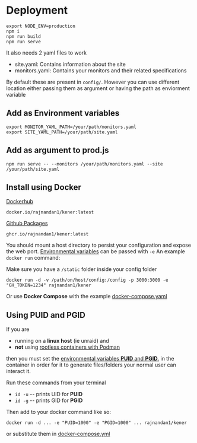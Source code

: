 # Deployment

```shell
export NODE_ENV=production
npm i
npm run build
npm run serve
```

It also needs 2 yaml files to work

-   site.yaml: Contains information about the site
-   monitors.yaml: Contains your monitors and their related specifications

By default these are present in `config/`. However you can use different location either passing them as argument or having the path as enviorment variable

## Add as Environment variables

```shell
export MONITOR_YAML_PATH=/your/path/monitors.yaml
export SITE_YAML_PATH=/your/path/site.yaml
```

## Add as argument to prod.js

```shell
npm run serve -- --monitors /your/path/monitors.yaml --site /your/path/site.yaml
```

## Install using Docker

[Dockerhub](https://hub.docker.com/r/rajnandan1/kener)

```shell
docker.io/rajnandan1/kener:latest
```

[Github Packages](https://github.com/rajnandan1/kener/pkgs/container/kener)

```shell
ghcr.io/rajnandan1/kener:latest
```

You should mount a host directory to persist your configuration and expose the web port. [Environmental variables](https://kener.ing/kener-docs/docs/environment-vars) can be passed with `-e` An example `docker run` command:

Make sure you have a `/static` folder inside your config folder

```shell
docker run -d -v /path/on/host/config:/config -p 3000:3000 -e "GH_TOKEN=1234" rajnandan1/kener
```

Or use **Docker Compose** with the example [docker-compose.yaml](https://raw.githubusercontent.com/rajnandan1/kener/main/docker-compose.yml)

## Using PUID and PGID

If you are

-   running on a **linux host** (ie unraid) and
-   **not** using [rootless containers with Podman](https://developers.redhat.com/blog/2020/09/25/rootless-containers-with-podman-the-basics#why_podman_)

then you must set the [environmental variables **PUID** and **PGID**.](https://docs.linuxserver.io/general/understanding-puid-and-pgid) in the container in order for it to generate files/folders your normal user can interact it.

Run these commands from your terminal

-   `id -u` -- prints UID for **PUID**
-   `id -g` -- prints GID for **PGID**

Then add to your docker command like so:

```shell
docker run -d ... -e "PUID=1000" -e "PGID=1000" ... rajnandan1/kener
```

or substitute them in [docker-compose.yml](https://raw.githubusercontent.com/rajnandan1/kener/main/docker-compose.yml)